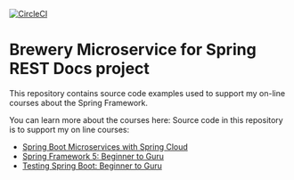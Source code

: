 [![CircleCI](https://circleci.com/gh/adniang75/brewery-rest-docs/tree/master.svg?style=svg)](https://circleci.com/gh/adniang75/brewery-rest-docs/tree/master)
# Brewery Microservice for Spring REST Docs project

This repository contains source code examples used to support my on-line courses about the Spring Framework.

You can learn more about the courses here:
Source code in this repository is to support my on line courses:
* [Spring Boot Microservices with Spring Cloud](https://www.udemy.com/spring-boot-microservices-with-spring-cloud-beginner-to-guru/?couponCode=GIT_HUB2)
* [Spring Framework 5: Beginner to Guru](https://www.udemy.com/course/spring-framework-5-beginner-to-guru/?couponCode=GITHUB_SFGPETCLINIC)
* [Testing Spring Boot: Beginner to Guru](https://www.udemy.com/testing-spring-boot-beginner-to-guru/?couponCode=GITHUB_REPO_SF5B2G)
